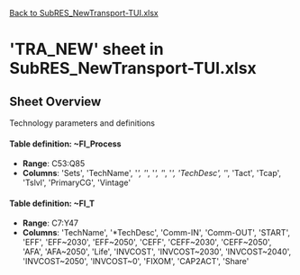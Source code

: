 [Back to SubRES_NewTransport-TUI.xlsx](README.md)

# 'TRA_NEW' sheet in SubRES_NewTransport-TUI.xlsx

## Sheet Overview

Technology parameters and definitions

#### Table definition: ~FI_Process
- **Range**: C53:Q85
- **Columns**: 'Sets', 'TechName', '*', '*', '*', '*', '*', 'TechDesc', '*', 'Tact', 'Tcap', 'Tslvl', 'PrimaryCG', 'Vintage'

#### Table definition: ~FI_T
- **Range**: C7:Y47
- **Columns**: 'TechName', '*TechDesc', 'Comm-IN', 'Comm-OUT', 'START', 'EFF', 'EFF\~2030', 'EFF\~2050', 'CEFF', 'CEFF\~2030', 'CEFF\~2050', 'AFA', 'AFA\~2050', 'Life', 'INVCOST', 'INVCOST\~2030', 'INVCOST\~2040', 'INVCOST\~2050', 'INVCOST\~0', 'FIXOM', 'CAP2ACT', 'Share'

